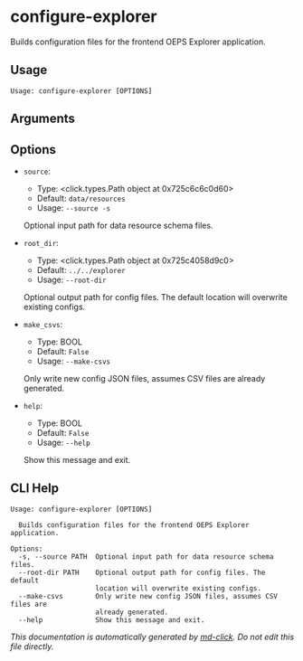 
# configure-explorer

Builds configuration files for the frontend OEPS Explorer application.

## Usage

```
Usage: configure-explorer [OPTIONS]
```

## Arguments


## Options

* `source`:
    * Type: <click.types.Path object at 0x725c6c6c0d60>
    * Default: `data/resources`
    * Usage: `--source
-s`

    Optional input path for data resource schema files.



* `root_dir`:
    * Type: <click.types.Path object at 0x725c4058d9c0>
    * Default: `../../explorer`
    * Usage: `--root-dir`

    Optional output path for config files. The default location will overwrite existing configs.



* `make_csvs`:
    * Type: BOOL
    * Default: `False`
    * Usage: `--make-csvs`

    Only write new config JSON files, assumes CSV files are already generated.



* `help`:
    * Type: BOOL
    * Default: `False`
    * Usage: `--help`

    Show this message and exit.



## CLI Help

```
Usage: configure-explorer [OPTIONS]

  Builds configuration files for the frontend OEPS Explorer application.

Options:
  -s, --source PATH  Optional input path for data resource schema files.
  --root-dir PATH    Optional output path for config files. The default
                     location will overwrite existing configs.
  --make-csvs        Only write new config JSON files, assumes CSV files are
                     already generated.
  --help             Show this message and exit.
```


_This documentation is automatically generated by [md-click](https://github.com/RiveryIo/md-click). Do not edit this file directly._
